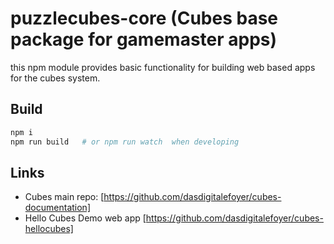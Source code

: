 # puzzlecubes-core (Cubes base package for gamemaster apps)

this npm module provides basic functionality for building web based apps for the cubes system.

## Build 

```bash
npm i
npm run build   # or npm run watch  when developing 
```

## Links
* Cubes main repo: [https://github.com/dasdigitalefoyer/cubes-documentation]
* Hello Cubes Demo web app [https://github.com/dasdigitalefoyer/cubes-hellocubes]




